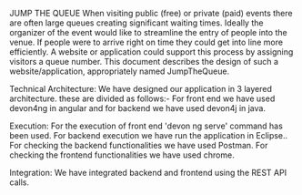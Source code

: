JUMP THE QUEUE
When visiting public (free) or private (paid) events there are often large queues creating significant waiting times. Ideally the organizer of the event would like to streamline the entry of people into the venue. If people were to arrive right on time they could get into line more efficiently. A website or application could support this process by assigning visitors a queue number. This document describes the design of such a website/application, appropriately named JumpTheQueue.

Technical Architecture:
We have designed our application in 3 layered architecture. these are divided as follows:-
For front end we have used devon4ng in angular and for backend we have used devon4j in java.

Execution: For the execution of front end 'devon ng serve' command has been used. For backend execution we have run the application in Eclipse..
           For checking the backend functionalities we have used Postman. 
           For checking the frontend functionalities we have used chrome.
           
Integration: We have integrated backend and frontend using the REST API calls.
